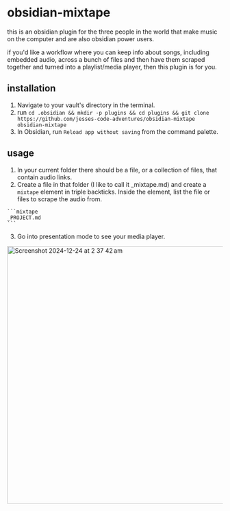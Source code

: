 # obsidian-mixtape

this is an obsidian plugin for the three people in the world that make music on the computer and are also obsidian power users.

if you'd like a workflow where you can keep info about songs, including embedded audio, across a bunch of files and then have them scraped together and turned into a playlist/media player, then this plugin is for you.

## installation

1. Navigate to your vault's directory in the terminal.
2. run `cd .obsidian && mkdir -p plugins && cd plugins && git clone https://github.com/jesses-code-adventures/obsidian-mixtape obsidian-mixtape`
3. In Obsidian, run `Reload app without saving` from the command palette.

## usage

1. In your current folder there should be a file, or a collection of files, that contain audio links.
2. Create a file in that folder (I like to call it \_mixtape.md) and create a `mixtape` element in triple backticks. Inside the element, list the file or files to scrape the audio from.

````text
```mixtape
_PROJECT.md
```
````

3. Go into presentation mode to see your media player.

<img width="600" alt="Screenshot 2024-12-24 at 2 37 42 am" src="https://github.com/user-attachments/assets/136bc2b7-96f5-4d56-93d1-d09b0bed00cf" />
